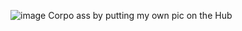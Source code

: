 ![image](https://github.com/ZahraneRabhi/ZahraneRabhi/assets/88408227/03814158-8854-460f-956c-f72c2d06d0d3)
Corpo ass by putting my own pic on the Hub

